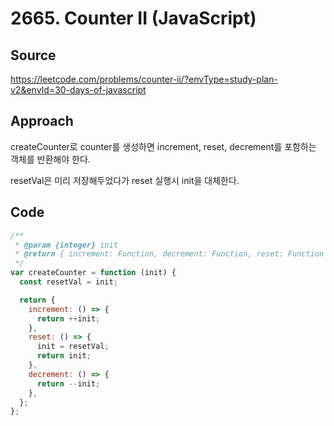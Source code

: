 # 2665. Counter II (JavaScript)

## Source

https://leetcode.com/problems/counter-ii/?envType=study-plan-v2&envId=30-days-of-javascript

## Approach

createCounter로 counter를 생성하면 increment, reset, decrement를 포함하는 객체를 반환해야 한다.

resetVal은 미리 저장해두었다가 reset 실행시 init을 대체한다.

## Code

```javascript
/**
 * @param {integer} init
 * @return { increment: Function, decrement: Function, reset: Function }
 */
var createCounter = function (init) {
  const resetVal = init;

  return {
    increment: () => {
      return ++init;
    },
    reset: () => {
      init = resetVal;
      return init;
    },
    decrement: () => {
      return --init;
    },
  };
};
```

